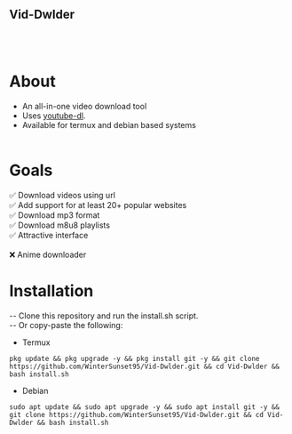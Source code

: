 ## Vid-Dwlder
<br><br>
# About
* An all-in-one video download tool<br>
* Uses <a href='https://github.com/ytdl-org/youtube-dl'>youtube-dl</a>.
* Available for termux and debian based systems
<br><br>
# Goals
✅ Download videos using url<br>
✅ Add support for at least 20+ popular websites<br>
✅ Download mp3 format<br>
✅ Download m8u8 playlists<br>
✅ Attractive interface<br><br>
❌ Anime downloader<br>
# Installation
-- Clone this repository and run the install.sh script.<br>
-- Or copy-paste the following:<br>
* Termux
```
pkg update && pkg upgrade -y && pkg install git -y && git clone https://github.com/WinterSunset95/Vid-Dwlder.git && cd Vid-Dwlder && bash install.sh
```
* Debian 
```
sudo apt update && sudo apt upgrade -y && sudo apt install git -y && git clone https://github.com/WinterSunset95/Vid-Dwlder.git && cd Vid-Dwlder && bash install.sh
```

